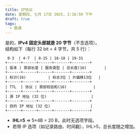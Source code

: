```yaml
---
title: IP协议
date: 星期四, 七月 17日 2025, 2:16:50 下午
draft: true
tags:
  - 数通
---
```

是的，**IPv4 固定头部就是 20 字节**（不含选项）。  
结构如下（每行 32 bit = 4 字节，共 5 行）：

```
 0-3  | 4-7  | 8-15 | 16-18 | 19-31
+------+------+------+-------+--------+
| 版本 | 首部长度 | 服务类型 | 总长度(16)        |
+------+------+------+-------+--------+
| 标识(16)          | 标志3位 | 片偏移13位   |
+------+------+------+-------+--------+
| TTL  | 协议 | 首部校验和(16)            |
+------+------+------+-------+--------+
| 源 IP 地址 (32 位)                    |
+------+------+------+-------+--------+
| 目的 IP 地址 (32 位)                  |
+------+------+------+-------+--------+
```
- **IHL=5** ⇒ 5×4B = 20 B，此时无选项字段。  
- 若带 IP 选项（如记录路由、时间戳），IHL>5，总长度随之增加。